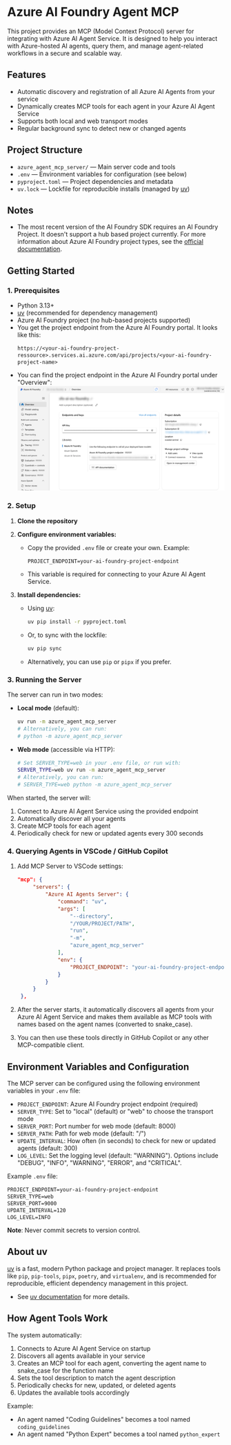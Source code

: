 # Azure AI Foundry Agent MCP

This project provides an MCP (Model Context Protocol) server for integrating with Azure AI Agent Service. It is designed to help you interact with Azure-hosted AI agents, query them, and manage agent-related workflows in a secure and scalable way.

## Features
- Automatic discovery and registration of all Azure AI Agents from your service
- Dynamically creates MCP tools for each agent in your Azure AI Agent Service
- Supports both local and web transport modes
- Regular background sync to detect new or changed agents

## Project Structure
- `azure_agent_mcp_server/` — Main server code and tools
- `.env` — Environment variables for configuration (see below)
- `pyproject.toml` — Project dependencies and metadata
- `uv.lock` — Lockfile for reproducible installs (managed by [uv](https://github.com/astral-sh/uv))

## Notes
- The most recent version of the AI Foundry SDK requires an AI Foundry Project. It doesn't support a hub based project currently.
For more information about Azure AI Foundry project types, see the [official documentation](https://learn.microsoft.com/en-us/azure/ai-foundry/what-is-azure-ai-foundry#project-types).

## Getting Started

### 1. Prerequisites
- Python 3.13+
- [uv](https://github.com/astral-sh/uv) (recommended for dependency management)
- Azure AI Foundry project (no hub-based projects supported)
- You get the project endpoint from the Azure AI Foundry portal. It looks like this:
  ```
  https://<your-ai-foundry-project-ressource>.services.ai.azure.com/api/projects/<your-ai-foundry-project-name>
  ```
- You can find the project endpoint in the Azure AI Foundry portal under "Overview":
  ![AI Foundry Endpoint Location](assets/ai-foundry-endpoint.png)

### 2. Setup
1. **Clone the repository**
2. **Configure environment variables:**
   - Copy the provided `.env` file or create your own. Example:
     ```env
     PROJECT_ENDPOINT=your-ai-foundry-project-endpoint
     ```
   - This variable is required for connecting to your Azure AI Agent Service.

3. **Install dependencies:**
   - Using [uv](https://github.com/astral-sh/uv):
     ```sh
     uv pip install -r pyproject.toml
     ```
   - Or, to sync with the lockfile:
     ```sh
     uv pip sync
     ```
   - Alternatively, you can use `pip` or `pipx` if you prefer.

### 3. Running the Server
The server can run in two modes:

* **Local mode** (default):
  ```sh
  uv run -m azure_agent_mcp_server  
  # Alternatively, you can run:
  # python -m azure_agent_mcp_server
  ```

* **Web mode** (accessible via HTTP):
  ```sh
  # Set SERVER_TYPE=web in your .env file, or run with:
  SERVER_TYPE=web uv run -m azure_agent_mcp_server 
  # Alteratively, you can run:
  # SERVER_TYPE=web python -m azure_agent_mcp_server
  ```

When started, the server will:
1. Connect to Azure AI Agent Service using the provided endpoint
2. Automatically discover all your agents
3. Create MCP tools for each agent
4. Periodically check for new or updated agents every 300 seconds

### 4. Querying Agents in VSCode / GitHub Copilot
1. Add MCP Server to VSCode settings:
   ```json
   "mcp": {
        "servers": {
            "Azure AI Agents Server": {
                "command": "uv",
                "args": [
                    "--directory",
                    "/YOUR/PROJECT/PATH",
                    "run",
                    "-m",
                    "azure_agent_mcp_server"
                ],
                "env": {
                    "PROJECT_ENDPOINT": "your-ai-foundry-project-endpoint"
                }
            }
        }
    },
   ```

2. After the server starts, it automatically discovers all agents from your Azure AI Agent Service and makes them available as MCP tools with names based on the agent names (converted to snake_case).

3. You can then use these tools directly in GitHub Copilot or any other MCP-compatible client.

## Environment Variables and Configuration

The MCP server can be configured using the following environment variables in your `.env` file:

- `PROJECT_ENDPOINT`: Azure AI Foundry project endpoint (required)
- `SERVER_TYPE`: Set to "local" (default) or "web" to choose the transport mode
- `SERVER_PORT`: Port number for web mode (default: 8000)
- `SERVER_PATH`: Path for web mode (default: "/")
- `UPDATE_INTERVAL`: How often (in seconds) to check for new or updated agents (default: 300)
- `LOG_LEVEL`: Set the logging level (default: "WARNING"). Options include "DEBUG", "INFO", "WARNING", "ERROR", and "CRITICAL".

Example `.env` file:
```env
PROJECT_ENDPOINT=your-ai-foundry-project-endpoint
SERVER_TYPE=web
SERVER_PORT=9000
UPDATE_INTERVAL=120
LOG_LEVEL=INFO
```

**Note**: Never commit secrets to version control.

## About uv
[uv](https://github.com/astral-sh/uv) is a fast, modern Python package and project manager. It replaces tools like `pip`, `pip-tools`, `pipx`, `poetry`, and `virtualenv`, and is recommended for reproducible, efficient dependency management in this project.

- See [uv documentation](https://docs.astral.sh/uv/) for more details.

## How Agent Tools Work

The system automatically:

1. Connects to Azure AI Agent Service on startup
2. Discovers all agents available in your service
3. Creates an MCP tool for each agent, converting the agent name to snake_case for the function name
4. Sets the tool description to match the agent description 
5. Periodically checks for new, updated, or deleted agents
6. Updates the available tools accordingly

Example:
- An agent named "Coding Guidelines" becomes a tool named `coding_guidelines`
- An agent named "Python Expert" becomes a tool named `python_expert`
